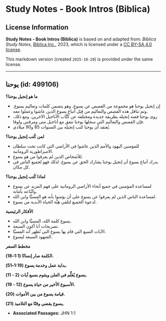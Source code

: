 # Study Notes - Book Intros (Biblica)

## License Information

**Study Notes - Book Intros (Biblica)** is based on and adapted from: _Biblica Study Notes_, [Biblica Inc.](https://www.biblica.com/), 2023, which is licensed under a [CC BY-SA 4.0 license](https://creativecommons.org/licenses/by-sa/4.0/legalcode.en).

This markdown version (created `2025-10-20`) is provided under the same license.



--------------------------------

## يوحنا (id: 499106)

**ما هو إنجيل يوحنا؟**

* إن إنجيل يوحنا هو مجموعة من القصص عن يسوع. وهو يتضمن كلمات وتعاليم يسوع. وتم تناقل هذه القصص والتعاليم من قِبَل أتباع يسوع الذين عاشوا وعملوا معه.
* روى يوحنا قصة إنجيله بطريقة جديدة ومختلفة عن كُتَّاب الأناجيل الآخرين. ومع ذلك، فإن القصص والتعاليم التي سجلها يوحنا تتفق مع أناجيل متى ومرقس ولوقا.
* يُعتقد أن يوحنا كتب إنجيله بين السنوات 85 و90 ميلادي.

**لمن كُتب إنجيل يوحنا؟**

* للمؤمنين اليهود والأمم الذين عاشوا في الأراضي التي كانت تحت سلطان الامبراطورية الرومانية.
* للأشخاص الذين لم يعرفوا من هو يسوع.
* يدرك أتباع يسوع أن إنجيل يوحنا يشارك الحق عن يسوع. لذلك فهو لجميع الناس في كل مكان.

**لماذا كُتب إنجيل يوحنا؟**

* لمساعدة المؤمنين في جميع أنحاء الأراضي الرومانية على فهم المزيد عن يسوع واتِّبَاعه بأمانة.
* لمساعدة الناس الذين لم يعرفوا عن يسوع على أن يؤمنوا بأنه هو المسيَّا وابن الله.
* لدعوة الجميع لتلقي هِبَّة الحياة الأبدية من يسوع.

**الأفكار الرئيسية**

* يسوع كلمة الله، المسيَّا وابن الله.
* تصريحات أنا أكون السبعة.
* الآيات السبع التي قام بها يسوع التي تُظهر أنه المسيَّا.
* الشهود السبعة ليسوع.

**مخطط السفر**

**الكلمة صار إنسانًا (1:1–18\).**

**بداية عمل وخدمة يسوع (1:19–51\).**

**يسوع يُعَلِّم في العلن ويقوم بسبع آيات (2 \- 11\).**

**الأسبوع الأخير من حياة يسوع (12 \- 19\).**

**قيامة يسوع من بين الأموات (20\).**

**يسوع يقضي وقتًا مع التلاميذ (21\).**

* **Associated Passages:** JHN 1:1

